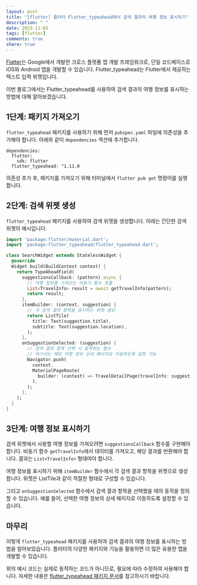 ```yaml
---
layout: post
title: "[flutter] 플러터 Flutter_typeahead에서 검색 결과의 여행 정보 표시하기"
description: " "
date: 2023-11-03
tags: [flutter]
comments: true
share: true
---
```


[Flatter](https://flutter.dev/)는 Google에서 개발한 크로스 플랫폼 앱 개발 프레임워크로, 단일 코드베이스로 iOS와 Android 앱을 개발할 수 있습니다. Flutter_typeahead는 Flutter에서 제공하는 텍스트 입력 위젯입니다. 

이번 블로그에서는 Flutter_typeahead를 사용하여 검색 결과의 여행 정보를 표시하는 방법에 대해 알아보겠습니다.

## 1단계: 패키지 가져오기
`flutter_typeahead` 패키지를 사용하기 위해 먼저 `pubspec.yaml` 파일에 의존성을 추가해야 합니다. 아래와 같이 `dependencies` 섹션에 추가합니다.

```
dependencies:
  flutter:
    sdk: flutter
  flutter_typeahead: ^1.11.0
```

의존성 추가 후, 패키지를 가져오기 위해 터미널에서 `flutter pub get` 명령어를 실행합니다.

## 2단계: 검색 위젯 생성
`flutter_typeahead` 패키지를 사용하여 검색 위젯을 생성합니다. 아래는 간단한 검색 위젯의 예시입니다.

```dart
import 'package:flutter/material.dart';
import 'package:flutter_typeahead/flutter_typeahead.dart';

class SearchWidget extends StatelessWidget {
  @override
  Widget build(BuildContext context) {
    return TypeAheadField(
      suggestionsCallback: (pattern) async {
        // 여행 정보를 가져오는 비동기 함수 호출
        List<TravelInfo> result = await getTravelInfo(pattern);
        return result;
      },
      itemBuilder: (context, suggestion) {
        // 각 검색 결과 항목을 표시하는 위젯 생성
        return ListTile(
          title: Text(suggestion.title),
          subtitle: Text(suggestion.location),
        );
      },
      onSuggestionSelected: (suggestion) {
        // 검색 결과 항목 선택 시 동작하는 함수
        // 여기서는 해당 여행 정보 상세 페이지로 이동하도록 설정 가능
        Navigator.push(
          context,
          MaterialPageRoute(
            builder: (context) => TravelDetailPage(travelInfo: suggestion),
          ),
        );
      },
    );
  }
}
```

## 3단계: 여행 정보 표시하기
검색 위젯에서 사용할 여행 정보를 가져오려면 `suggestionsCallback` 함수를 구현해야 합니다. 비동기 함수 `getTravelInfo`에서 데이터를 가져오고, 해당 결과를 반환해야 합니다. 결과는 `List<TravelInfo>` 형태여야 합니다.

여행 정보를 표시하기 위해 `itemBuilder` 함수에서 각 검색 결과 항목을 위젯으로 생성합니다. 위젯은 ListTile과 같이 적절한 형태로 구성할 수 있습니다.

그리고 `onSuggestionSelected` 함수에서 검색 결과 항목을 선택했을 때의 동작을 정의할 수 있습니다. 예를 들어, 선택한 여행 정보의 상세 페이지로 이동하도록 설정할 수 있습니다.

## 마무리
이렇게 `flutter_typeahead` 패키지를 사용하여 검색 결과의 여행 정보를 표시하는 방법을 알아보았습니다. 플러터의 다양한 패키지와 기능을 활용하면 더 많은 유용한 앱을 개발할 수 있습니다.

위의 예시 코드는 실제로 동작하는 코드가 아니므로, 필요에 따라 수정하여 사용해야 합니다. 자세한 내용은 [flutter_typeahead 패키지 문서](https://pub.dev/packages/flutter_typeahead)를 참고하시기 바랍니다.